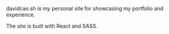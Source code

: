 davidcao.sh is my personal site for showcasing my portfolio and experience.   

The site is built with React and SASS.